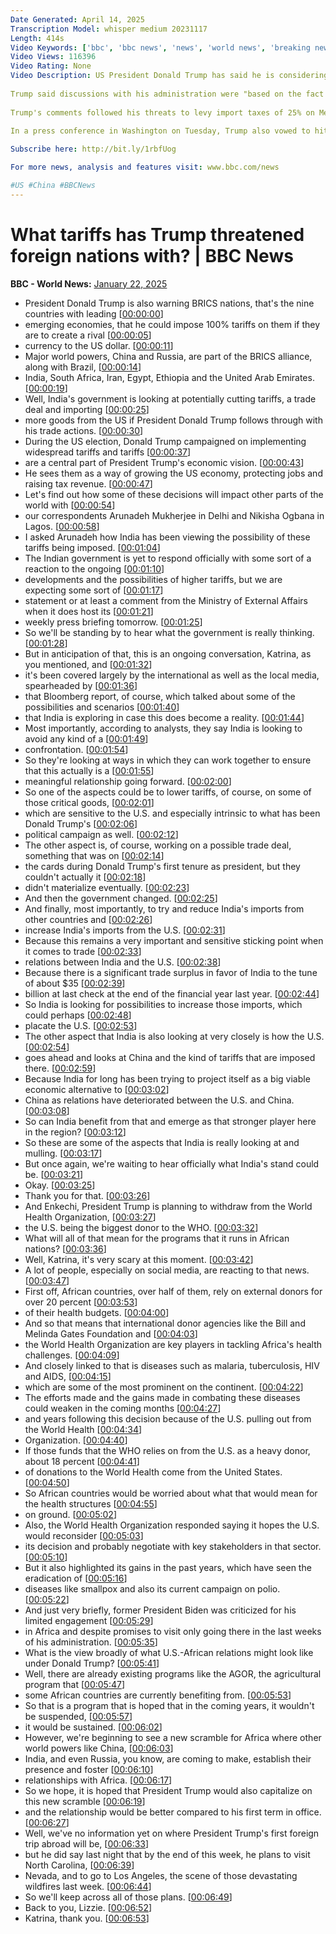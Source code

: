 ```yaml
---
Date Generated: April 14, 2025
Transcription Model: whisper medium 20231117
Length: 414s
Video Keywords: ['bbc', 'bbc news', 'news', 'world news', 'breaking news', 'us news', 'world', 'america', 'usa', 'usa news', 'india news']
Video Views: 116396
Video Rating: None
Video Description: US President Donald Trump has said he is considering imposing a 10% tariff on imports of Chinese-made goods as soon as 1 February.
 
Trump said discussions with his administration were "based on the fact that they're sending fentanyl to Mexico and Canada".
 
Trump's comments followed his threats to levy import taxes of 25% on Mexico and Canada, accusing them of allowing undocumented migrants and drugs to come into the US.
 
In a press conference in Washington on Tuesday, Trump also vowed to hit the European Union with tariffs.

Subscribe here: http://bit.ly/1rbfUog

For more news, analysis and features visit: www.bbc.com/news 

#US #China #BBCNews
---
```


# What tariffs has Trump threatened foreign nations with? | BBC News
**BBC - World News:** [January 22, 2025](https://www.youtube.com/watch?v=qCrcnrh3t0A)
*  President Donald Trump is also warning BRICS nations, that's the nine countries with leading [[00:00:00](https://www.youtube.com/watch?v=qCrcnrh3t0A&t=0.0s)]
*  emerging economies, that he could impose 100% tariffs on them if they are to create a rival [[00:00:05](https://www.youtube.com/watch?v=qCrcnrh3t0A&t=5.24s)]
*  currency to the US dollar. [[00:00:11](https://www.youtube.com/watch?v=qCrcnrh3t0A&t=11.8s)]
*  Major world powers, China and Russia, are part of the BRICS alliance, along with Brazil, [[00:00:14](https://www.youtube.com/watch?v=qCrcnrh3t0A&t=14.08s)]
*  India, South Africa, Iran, Egypt, Ethiopia and the United Arab Emirates. [[00:00:19](https://www.youtube.com/watch?v=qCrcnrh3t0A&t=19.240000000000002s)]
*  Well, India's government is looking at potentially cutting tariffs, a trade deal and importing [[00:00:25](https://www.youtube.com/watch?v=qCrcnrh3t0A&t=25.0s)]
*  more goods from the US if President Donald Trump follows through with his trade actions. [[00:00:30](https://www.youtube.com/watch?v=qCrcnrh3t0A&t=30.68s)]
*  During the US election, Donald Trump campaigned on implementing widespread tariffs and tariffs [[00:00:37](https://www.youtube.com/watch?v=qCrcnrh3t0A&t=37.64s)]
*  are a central part of President Trump's economic vision. [[00:00:43](https://www.youtube.com/watch?v=qCrcnrh3t0A&t=43.08s)]
*  He sees them as a way of growing the US economy, protecting jobs and raising tax revenue. [[00:00:47](https://www.youtube.com/watch?v=qCrcnrh3t0A&t=47.16s)]
*  Let's find out how some of these decisions will impact other parts of the world with [[00:00:54](https://www.youtube.com/watch?v=qCrcnrh3t0A&t=54.36s)]
*  our correspondents Arunadeh Mukherjee in Delhi and Nikisha Ogbana in Lagos. [[00:00:58](https://www.youtube.com/watch?v=qCrcnrh3t0A&t=58.839999999999996s)]
*  I asked Arunadeh how India has been viewing the possibility of these tariffs being imposed. [[00:01:04](https://www.youtube.com/watch?v=qCrcnrh3t0A&t=64.0s)]
*  The Indian government is yet to respond officially with some sort of a reaction to the ongoing [[00:01:10](https://www.youtube.com/watch?v=qCrcnrh3t0A&t=70.92s)]
*  developments and the possibilities of higher tariffs, but we are expecting some sort of [[00:01:17](https://www.youtube.com/watch?v=qCrcnrh3t0A&t=77.0s)]
*  statement or at least a comment from the Ministry of External Affairs when it does host its [[00:01:21](https://www.youtube.com/watch?v=qCrcnrh3t0A&t=81.48s)]
*  weekly press briefing tomorrow. [[00:01:25](https://www.youtube.com/watch?v=qCrcnrh3t0A&t=85.96000000000001s)]
*  So we'll be standing by to hear what the government is really thinking. [[00:01:28](https://www.youtube.com/watch?v=qCrcnrh3t0A&t=88.60000000000001s)]
*  But in anticipation of that, this is an ongoing conversation, Katrina, as you mentioned, and [[00:01:32](https://www.youtube.com/watch?v=qCrcnrh3t0A&t=92.60000000000001s)]
*  it's been covered largely by the international as well as the local media, spearheaded by [[00:01:36](https://www.youtube.com/watch?v=qCrcnrh3t0A&t=96.52000000000001s)]
*  that Bloomberg report, of course, which talked about some of the possibilities and scenarios [[00:01:40](https://www.youtube.com/watch?v=qCrcnrh3t0A&t=100.44s)]
*  that India is exploring in case this does become a reality. [[00:01:44](https://www.youtube.com/watch?v=qCrcnrh3t0A&t=104.76s)]
*  Most importantly, according to analysts, they say India is looking to avoid any kind of a [[00:01:49](https://www.youtube.com/watch?v=qCrcnrh3t0A&t=109.63999999999999s)]
*  confrontation. [[00:01:54](https://www.youtube.com/watch?v=qCrcnrh3t0A&t=114.36s)]
*  So they're looking at ways in which they can work together to ensure that this actually is a [[00:01:55](https://www.youtube.com/watch?v=qCrcnrh3t0A&t=115.0s)]
*  meaningful relationship going forward. [[00:02:00](https://www.youtube.com/watch?v=qCrcnrh3t0A&t=120.03999999999999s)]
*  So one of the aspects could be to lower tariffs, of course, on some of those critical goods, [[00:02:01](https://www.youtube.com/watch?v=qCrcnrh3t0A&t=121.88s)]
*  which are sensitive to the U.S. and especially intrinsic to what has been Donald Trump's [[00:02:06](https://www.youtube.com/watch?v=qCrcnrh3t0A&t=126.35999999999999s)]
*  political campaign as well. [[00:02:12](https://www.youtube.com/watch?v=qCrcnrh3t0A&t=132.68s)]
*  The other aspect is, of course, working on a possible trade deal, something that was on [[00:02:14](https://www.youtube.com/watch?v=qCrcnrh3t0A&t=134.04s)]
*  the cards during Donald Trump's first tenure as president, but they couldn't actually it [[00:02:18](https://www.youtube.com/watch?v=qCrcnrh3t0A&t=138.28s)]
*  didn't materialize eventually. [[00:02:23](https://www.youtube.com/watch?v=qCrcnrh3t0A&t=143.72s)]
*  And then the government changed. [[00:02:25](https://www.youtube.com/watch?v=qCrcnrh3t0A&t=145.56s)]
*  And finally, most importantly, to try and reduce India's imports from other countries and [[00:02:26](https://www.youtube.com/watch?v=qCrcnrh3t0A&t=146.68s)]
*  increase India's imports from the U.S. [[00:02:31](https://www.youtube.com/watch?v=qCrcnrh3t0A&t=151.32s)]
*  Because this remains a very important and sensitive sticking point when it comes to trade [[00:02:33](https://www.youtube.com/watch?v=qCrcnrh3t0A&t=153.4s)]
*  relations between India and the U.S. [[00:02:38](https://www.youtube.com/watch?v=qCrcnrh3t0A&t=158.04s)]
*  Because there is a significant trade surplus in favor of India to the tune of about $35 [[00:02:39](https://www.youtube.com/watch?v=qCrcnrh3t0A&t=159.4s)]
*  billion at last check at the end of the financial year last year. [[00:02:44](https://www.youtube.com/watch?v=qCrcnrh3t0A&t=164.76s)]
*  So India is looking for possibilities to increase those imports, which could perhaps [[00:02:48](https://www.youtube.com/watch?v=qCrcnrh3t0A&t=168.76s)]
*  placate the U.S. [[00:02:53](https://www.youtube.com/watch?v=qCrcnrh3t0A&t=173.88s)]
*  The other aspect that India is also looking at very closely is how the U.S. [[00:02:54](https://www.youtube.com/watch?v=qCrcnrh3t0A&t=174.67999999999998s)]
*  goes ahead and looks at China and the kind of tariffs that are imposed there. [[00:02:59](https://www.youtube.com/watch?v=qCrcnrh3t0A&t=179.95999999999998s)]
*  Because India for long has been trying to project itself as a big viable economic alternative to [[00:03:02](https://www.youtube.com/watch?v=qCrcnrh3t0A&t=182.84s)]
*  China as relations have deteriorated between the U.S. and China. [[00:03:08](https://www.youtube.com/watch?v=qCrcnrh3t0A&t=188.92s)]
*  So can India benefit from that and emerge as that stronger player here in the region? [[00:03:12](https://www.youtube.com/watch?v=qCrcnrh3t0A&t=192.44000000000003s)]
*  So these are some of the aspects that India is really looking at and mulling. [[00:03:17](https://www.youtube.com/watch?v=qCrcnrh3t0A&t=197.8s)]
*  But once again, we're waiting to hear officially what India's stand could be. [[00:03:21](https://www.youtube.com/watch?v=qCrcnrh3t0A&t=201.16000000000003s)]
*  Okay. [[00:03:25](https://www.youtube.com/watch?v=qCrcnrh3t0A&t=205.8s)]
*  Thank you for that. [[00:03:26](https://www.youtube.com/watch?v=qCrcnrh3t0A&t=206.44000000000003s)]
*  And Enkechi, President Trump is planning to withdraw from the World Health Organization, [[00:03:27](https://www.youtube.com/watch?v=qCrcnrh3t0A&t=207.48000000000002s)]
*  the U.S. being the biggest donor to the WHO. [[00:03:32](https://www.youtube.com/watch?v=qCrcnrh3t0A&t=212.92000000000002s)]
*  What will all of that mean for the programs that it runs in African nations? [[00:03:36](https://www.youtube.com/watch?v=qCrcnrh3t0A&t=216.44000000000003s)]
*  Well, Katrina, it's very scary at this moment. [[00:03:42](https://www.youtube.com/watch?v=qCrcnrh3t0A&t=222.92000000000002s)]
*  A lot of people, especially on social media, are reacting to that news. [[00:03:47](https://www.youtube.com/watch?v=qCrcnrh3t0A&t=227.16000000000003s)]
*  First off, African countries, over half of them, rely on external donors for over 20 percent [[00:03:53](https://www.youtube.com/watch?v=qCrcnrh3t0A&t=233.16000000000003s)]
*  of their health budgets. [[00:04:00](https://www.youtube.com/watch?v=qCrcnrh3t0A&t=240.92000000000002s)]
*  And so that means that international donor agencies like the Bill and Melinda Gates Foundation and [[00:04:03](https://www.youtube.com/watch?v=qCrcnrh3t0A&t=243.16000000000003s)]
*  the World Health Organization are key players in tackling Africa's health challenges. [[00:04:09](https://www.youtube.com/watch?v=qCrcnrh3t0A&t=249.0s)]
*  And closely linked to that is diseases such as malaria, tuberculosis, HIV and AIDS, [[00:04:15](https://www.youtube.com/watch?v=qCrcnrh3t0A&t=255.16s)]
*  which are some of the most prominent on the continent. [[00:04:22](https://www.youtube.com/watch?v=qCrcnrh3t0A&t=262.52s)]
*  The efforts made and the gains made in combating these diseases could weaken in the coming months [[00:04:27](https://www.youtube.com/watch?v=qCrcnrh3t0A&t=267.72s)]
*  and years following this decision because of the U.S. pulling out from the World Health [[00:04:34](https://www.youtube.com/watch?v=qCrcnrh3t0A&t=274.84s)]
*  Organization. [[00:04:40](https://www.youtube.com/watch?v=qCrcnrh3t0A&t=280.76s)]
*  If those funds that the WHO relies on from the U.S. as a heavy donor, about 18 percent [[00:04:41](https://www.youtube.com/watch?v=qCrcnrh3t0A&t=281.64s)]
*  of donations to the World Health come from the United States. [[00:04:50](https://www.youtube.com/watch?v=qCrcnrh3t0A&t=290.76s)]
*  So African countries would be worried about what that would mean for the health structures [[00:04:55](https://www.youtube.com/watch?v=qCrcnrh3t0A&t=295.08s)]
*  on ground. [[00:05:02](https://www.youtube.com/watch?v=qCrcnrh3t0A&t=302.28s)]
*  Also, the World Health Organization responded saying it hopes the U.S. would reconsider [[00:05:03](https://www.youtube.com/watch?v=qCrcnrh3t0A&t=303.0s)]
*  its decision and probably negotiate with key stakeholders in that sector. [[00:05:10](https://www.youtube.com/watch?v=qCrcnrh3t0A&t=310.28s)]
*  But it also highlighted its gains in the past years, which have seen the eradication of [[00:05:16](https://www.youtube.com/watch?v=qCrcnrh3t0A&t=316.28s)]
*  diseases like smallpox and also its current campaign on polio. [[00:05:22](https://www.youtube.com/watch?v=qCrcnrh3t0A&t=322.84s)]
*  And just very briefly, former President Biden was criticized for his limited engagement [[00:05:29](https://www.youtube.com/watch?v=qCrcnrh3t0A&t=329.64s)]
*  in Africa and despite promises to visit only going there in the last weeks of his administration. [[00:05:35](https://www.youtube.com/watch?v=qCrcnrh3t0A&t=335.88s)]
*  What is the view broadly of what U.S.-African relations might look like under Donald Trump? [[00:05:41](https://www.youtube.com/watch?v=qCrcnrh3t0A&t=341.08s)]
*  Well, there are already existing programs like the AGOR, the agricultural program that [[00:05:47](https://www.youtube.com/watch?v=qCrcnrh3t0A&t=347.96000000000004s)]
*  some African countries are currently benefiting from. [[00:05:53](https://www.youtube.com/watch?v=qCrcnrh3t0A&t=353.64s)]
*  So that is a program that is hoped that in the coming years, it wouldn't be suspended, [[00:05:57](https://www.youtube.com/watch?v=qCrcnrh3t0A&t=357.32s)]
*  it would be sustained. [[00:06:02](https://www.youtube.com/watch?v=qCrcnrh3t0A&t=362.28s)]
*  However, we're beginning to see a new scramble for Africa where other world powers like China, [[00:06:03](https://www.youtube.com/watch?v=qCrcnrh3t0A&t=363.64s)]
*  India, and even Russia, you know, are coming to make, establish their presence and foster [[00:06:10](https://www.youtube.com/watch?v=qCrcnrh3t0A&t=370.84s)]
*  relationships with Africa. [[00:06:17](https://www.youtube.com/watch?v=qCrcnrh3t0A&t=377.56s)]
*  So we hope, it is hoped that President Trump would also capitalize on this new scramble [[00:06:19](https://www.youtube.com/watch?v=qCrcnrh3t0A&t=379.8s)]
*  and the relationship would be better compared to his first term in office. [[00:06:27](https://www.youtube.com/watch?v=qCrcnrh3t0A&t=387.08s)]
*  Well, we've no information yet on where President Trump's first foreign trip abroad will be, [[00:06:33](https://www.youtube.com/watch?v=qCrcnrh3t0A&t=393.88s)]
*  but he did say last night that by the end of this week, he plans to visit North Carolina, [[00:06:39](https://www.youtube.com/watch?v=qCrcnrh3t0A&t=399.0s)]
*  Nevada, and to go to Los Angeles, the scene of those devastating wildfires last week. [[00:06:44](https://www.youtube.com/watch?v=qCrcnrh3t0A&t=404.2s)]
*  So we'll keep across all of those plans. [[00:06:49](https://www.youtube.com/watch?v=qCrcnrh3t0A&t=409.56s)]
*  Back to you, Lizzie. [[00:06:52](https://www.youtube.com/watch?v=qCrcnrh3t0A&t=412.2s)]
*  Katrina, thank you. [[00:06:53](https://www.youtube.com/watch?v=qCrcnrh3t0A&t=413.16s)]
